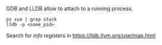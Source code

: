 GDB and LLDB allow to attach to a running process.

```shell
ps xua | grep stuck
lldb -p <some_pid>
```

Search for _info registers_ in https://lldb.llvm.org/use/map.html
